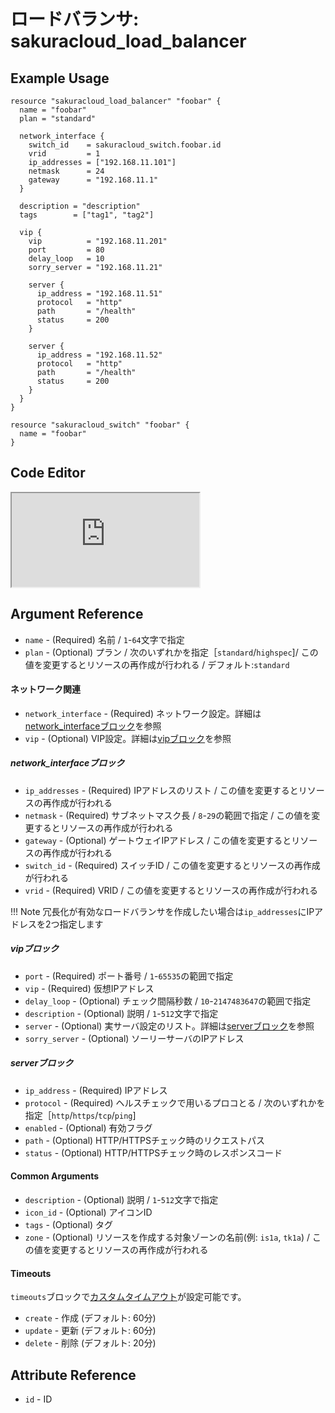 # ロードバランサ: sakuracloud_load_balancer

## Example Usage

```hcl
resource "sakuracloud_load_balancer" "foobar" {
  name = "foobar"
  plan = "standard"

  network_interface {
    switch_id    = sakuracloud_switch.foobar.id
    vrid         = 1
    ip_addresses = ["192.168.11.101"]
    netmask      = 24
    gateway      = "192.168.11.1"
  }

  description = "description"
  tags        = ["tag1", "tag2"]

  vip {
    vip          = "192.168.11.201"
    port         = 80
    delay_loop   = 10
    sorry_server = "192.168.11.21"

    server {
      ip_address = "192.168.11.51"
      protocol   = "http"
      path       = "/health"
      status     = 200
    }

    server {
      ip_address = "192.168.11.52"
      protocol   = "http"
      path       = "/health"
      status     = 200
    }
  }
}

resource "sakuracloud_switch" "foobar" {
  name = "foobar"
}
```

<div class="editor">

<h2>Code Editor</h2>

<iframe src="https://zouen-alpha.usacloud.jp/#resource/load_balancer"></iframe>

</div>


## Argument Reference

* `name` - (Required) 名前 / `1`-`64`文字で指定
* `plan` - (Optional) プラン / 次のいずれかを指定［`standard`/`highspec`]/ この値を変更するとリソースの再作成が行われる / デフォルト:`standard`

#### ネットワーク関連

* `network_interface` - (Required) ネットワーク設定。詳細は[network_interfaceブロック](#network_interface)を参照
* `vip` - (Optional) VIP設定。詳細は[vipブロック](#vip)を参照

##### network_interfaceブロック

* `ip_addresses` - (Required) IPアドレスのリスト / この値を変更するとリソースの再作成が行われる
* `netmask` - (Required) サブネットマスク長 / `8`-`29`の範囲で指定 / この値を変更するとリソースの再作成が行われる
* `gateway` - (Optional) ゲートウェイIPアドレス / この値を変更するとリソースの再作成が行われる
* `switch_id` - (Required) スイッチID / この値を変更するとリソースの再作成が行われる
* `vrid` - (Required) VRID / この値を変更するとリソースの再作成が行われる

!!! Note
    冗長化が有効なロードバランサを作成したい場合は`ip_addresses`にIPアドレスを2つ指定します

##### vipブロック

* `port` - (Required) ポート番号 / `1`-`65535`の範囲で指定
* `vip` - (Required) 仮想IPアドレス
* `delay_loop` - (Optional) チェック間隔秒数 / `10`-`2147483647`の範囲で指定
* `description` - (Optional) 説明 / `1`-`512`文字で指定
* `server` - (Optional) 実サーバ設定のリスト。詳細は[serverブロック](#server)を参照
* `sorry_server` - (Optional) ソーリーサーバのIPアドレス

##### serverブロック

* `ip_address` - (Required) IPアドレス
* `protocol` - (Required) ヘルスチェックで用いるプロコとる / 次のいずれかを指定［`http`/`https`/`tcp`/`ping`]
* `enabled` - (Optional) 有効フラグ
* `path` - (Optional) HTTP/HTTPSチェック時のリクエストパス
* `status` - (Optional) HTTP/HTTPSチェック時のレスポンスコード

#### Common Arguments

* `description` - (Optional) 説明 / `1`-`512`文字で指定
* `icon_id` - (Optional) アイコンID
* `tags` - (Optional) タグ
* `zone` - (Optional) リソースを作成する対象ゾーンの名前(例: `is1a`, `tk1a`) / この値を変更するとリソースの再作成が行われる

#### Timeouts

`timeouts`ブロックで[カスタムタイムアウト](https://www.terraform.io/docs/configuration/resources.html#operation-timeouts)が設定可能です。  

* `create` - 作成 (デフォルト: 60分)
* `update` - 更新 (デフォルト: 60分)
* `delete` - 削除 (デフォルト: 20分)

## Attribute Reference

* `id` - ID

